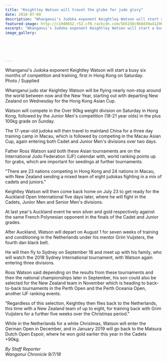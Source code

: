 ```yaml
---
title: "Keightley Watson will travel the globe for judo glory"
date: 2018-07-09
description: "Whanganui's Judoka exponent Keightley Watson will start a busy six months of competition & training..."
featured-image: http://c1940652.r52.cf0.rackcdn.com/5b5150c9b8d39a4129000715/Keightley--full-photo.gif
excerpt: "Whanganui's Judoka exponent Keightley Watson will start a busy six months of competition and training, first in Hong Kong on Saturday."
image_gallery:
    
    
    
    
    
---
```


<p><span>Whanganui's Judoka exponent Keightley Watson will start a busy six months of competition and training, first in Hong Kong on Saturday.</span><br />Photo / Supplied</p>
<p class="element element-paragraph">Whanganui judo star Keightley Watson will be flying nearly non-stop around the world between now and the New Year, starting out with departing New Zealand on Wednesday for the Hong Kong Asian Cup.</p>
<p class="element element-paragraph">Watson will compete in the Over 90kg weight division on Saturday in Hong Kong, followed by the Junior Men's competition (18-21 year olds) in the plus 100kg grade on Sunday.</p>
<p class="element element-paragraph">The 17-year-old judoka will then travel to mainland China for a three day training camp in Macau, which is followed by competing in the Macau Asian Cup, again entering both Cadet and Junior Men's divisions over two days.</p>
<p class="element element-paragraph">Father Ross Watson said both these Asian tournaments are on the International Judo Federation (IJF) calendar with, world ranking points up for grabs, which are important for seedings at further tournaments.</p>
<p class="element element-paragraph">"There are 23 nations competing in Hong Kong and 24 nations in Macau, with New Zealand sending a mixed team of eight judokas fighting in a mix of cadets and juniors."</p>
<p class="element element-paragraph">Keightley Watson will then come back home on July 23 to get ready for the Auckland Open International five days later, where he will fight in the Cadets, Junior Men and Senior Men's divisions.</p>
<p class="element element-paragraph">At last year's Auckland event he won silver and gold respectively against the same French Polynesian opponent in the finals of the Cadet and Junior grades.</p>
<p class="element element-paragraph">After Auckland, Watson will depart on August 1 for seven weeks of training and conditioning in the Netherlands under his mentor Grim Vuijsters, the fourth dan black belt.</p>
<p class="element element-paragraph">He will then fly to Sydney on September 18 and meet up with his family, who will watch the 2018 Sydney International tournament, with Watson again entering three divisions.</p>
<p class="element element-paragraph">Ross Watson said depending on the results from these tournaments and then the national championships later in September, his son could also be selected for the New Zealand team in November which is heading to back-to-back tournaments in the Perth Open and the Perth Oceania Open, another IJF ranking events.</p>
<p class="element element-paragraph">"Regardless of this selection, Keightley then flies back to the Netherlands, this time with a New Zealand team of up to eight, for training back with Grim Vuijsters for a further five weeks over the Christmas period."</p>
<p class="element element-paragraph">While in the Netherlands for a white Christmas, Watson will enter the German Open in December, and in January 2019 will go back to the Matsura Dutch Open Espoir, where he won gold earlier this year in the Cadets +90kg.</p>
<p class="element element-paragraph"><em>By Staff Reporter</em><br /><em>Wanganui Chronicle 9/7/18</em></p>

